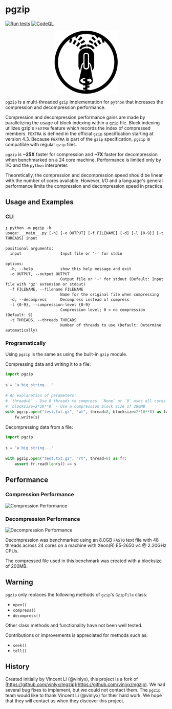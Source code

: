 # pgzip

[![Run tests](https://github.com/pgzip/pgzip/actions/workflows/python-tests.yml/badge.svg)](https://github.com/pgzip/pgzip/actions/workflows/python-tests.yml)
[![CodeQL](https://github.com/pgzip/pgzip/actions/workflows/codeql-analysis.yml/badge.svg)](https://github.com/pgzip/pgzip/actions/workflows/codeql-analysis.yml)

<p align="center">
  <img src="pgzip_logo.png" />
</p>

`pgzip` is a multi-threaded `gzip` implementation for `python` that increases the compression and decompression performance.

Compression and decompression performance gains are made by parallelizing the usage of block indexing within a `gzip` file. Block indexing utilizes gzip's `FEXTRA` feature which records the index of compressed members. `FEXTRA` is defined in the official `gzip` specification starting at version 4.3. Because `FEXTRA` is part of the `gzip` specification, `pgzip` is compatible with regular `gzip` files.

`pgzip` is **~25X** faster for compression and **~7X** faster for decompression when benchmarked on a 24 core machine. Performance is limited only by I/O and the `python` interpreter.

Theoretically, the compression and decompression speed should be linear with the number of cores available. However, I/O and a language's general performance limits the compression and decompression speed in practice.

## Usage and Examples

### CLI

```
❯ python -m pgzip -h
usage: __main__.py [-h] [-o OUTPUT] [-f FILENAME] [-d] [-l {0-9}] [-t THREADS] input

positional arguments:
  input                 Input file or '-' for stdin

options:
  -h, --help            show this help message and exit
  -o OUTPUT, --output OUTPUT
                        Output file or '-' for stdout (Default: Input file with 'gz' extension or stdout)
  -f FILENAME, --filename FILENAME
                        Name for the original file when compressing
  -d, --decompress      Decompress instead of compress
  -l {0-9}, --compression-level {0-9}
                        Compression level; 0 = no compression (Default: 9)
  -t THREADS, --threads THREADS
                        Number of threads to use (Default: Determine automatically)
```

### Programatically

Using `pgzip` is the same as using the built-in `gzip` module.

Compressing data and writing it to a file:

```python
import pgzip

s = "a big string..."

# An explanation of parameters:
# `thread=8` - Use 8 threads to compress. `None` or `0` uses all cores (default)
# `blocksize=2*10**8` - Use a compression block size of 200MB
with pgzip.open("test.txt.gz", "wt", thread=8, blocksize=2*10**8) as fw:
    fw.write(s)
```

Decompressing data from a file:

```python
import pgzip

s = "a big string..."

with pgzip.open("test.txt.gz", "rt", thread=8) as fr:
    assert fr.read(len(s)) == s
```

## Performance

### Compression Performance

![Compression Performance](CompressionBenchmark.png)

### Decompression Performance

![Decompression Performance](DecompressionBenchmark.png)

Decompression was benchmarked using an 8.0GB `FASTQ` text file with 48 threads across 24 cores on a machine with Xeon(R) E5-2650 v4 @ 2.20GHz CPUs.

The compressed file used in this benchmark was created with a blocksize of 200MB.

## Warning

`pgzip` only replaces the following methods of `gzip`'s `GzipFile` class:

- `open()`
- `compress()`
- `decompress()`

Other class methods and functionality have not been well tested.

Contributions or improvements is appreciated for methods such as:

- `seek()`
- `tell()`

## History

Created initially by Vincent Li (@vinlyx), this project is a fork of [https://github.com/vinlyx/mgzip](https://github.com/vinlyx/mgzip). We had several bug fixes to implement, but we could not contact them. The `pgzip` team would like to thank Vincent Li (@vinlyx) for their hard work. We hope that they will contact us when they discover this project.

